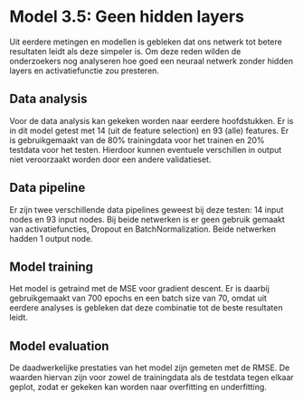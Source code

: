 # Model 3.5: Geen hidden layers
Uit eerdere metingen en modellen is gebleken dat ons netwerk tot betere
resultaten leidt als deze simpeler is. Om deze reden wilden de onderzoekers nog
analyseren hoe goed een neuraal netwerk zonder hidden layers en activatiefunctie
zou presteren.

## Data analysis
Voor de data analysis kan gekeken worden naar eerdere hoofdstukken. Er is in dit
model getest met 14 (uit de feature selection) en 93 (alle) features. Er is
gebruikgemaakt van de 80% trainingdata voor het trainen en 20% testdata voor het
testen. Hierdoor kunnen eventuele verschillen in output niet veroorzaakt worden
door een andere validatieset.

## Data pipeline
Er zijn twee verschillende data pipelines geweest bij deze testen: 14 input nodes
en 93 input nodes. Bij beide netwerken is er geen gebruik gemaakt van
activatiefuncties, Dropout en BatchNormalization. Beide netwerken hadden 1
output node.

## Model training
Het model is getraind met de MSE voor gradient descent. Er is daarbij gebruikgemaakt
van 700 epochs en een batch size van 70, omdat uit eerdere analyses is gebleken dat
deze combinatie tot de beste resultaten leidt.

## Model evaluation
De daadwerkelijke prestaties van het model zijn gemeten met de RMSE. De waarden
hiervan zijn voor zowel de trainingdata als de testdata tegen elkaar geplot, zodat
er gekeken kan worden naar overfitting en underfitting. 
